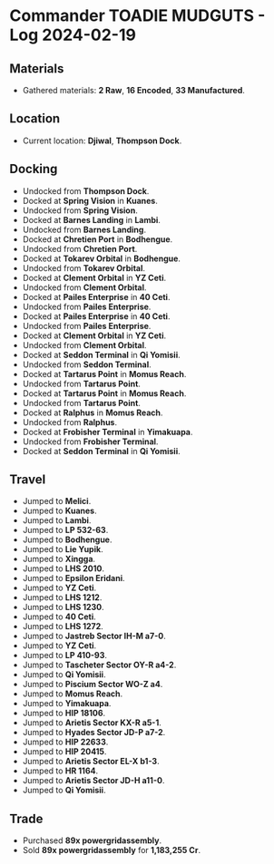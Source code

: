# Commander TOADIE MUDGUTS - Log 2024-02-19

## Materials
- Gathered materials: **2 Raw**, **16 Encoded**, **33 Manufactured**.

## Location
- Current location: **Djiwal**, **Thompson Dock**.

## Docking
- Undocked from **Thompson Dock**.
- Docked at **Spring Vision** in **Kuanes**.
- Undocked from **Spring Vision**.
- Docked at **Barnes Landing** in **Lambi**.
- Undocked from **Barnes Landing**.
- Docked at **Chretien Port** in **Bodhengue**.
- Undocked from **Chretien Port**.
- Docked at **Tokarev Orbital** in **Bodhengue**.
- Undocked from **Tokarev Orbital**.
- Docked at **Clement Orbital** in **YZ Ceti**.
- Undocked from **Clement Orbital**.
- Docked at **Pailes Enterprise** in **40 Ceti**.
- Undocked from **Pailes Enterprise**.
- Docked at **Pailes Enterprise** in **40 Ceti**.
- Undocked from **Pailes Enterprise**.
- Docked at **Clement Orbital** in **YZ Ceti**.
- Undocked from **Clement Orbital**.
- Docked at **Seddon Terminal** in **Qi Yomisii**.
- Undocked from **Seddon Terminal**.
- Docked at **Tartarus Point** in **Momus Reach**.
- Undocked from **Tartarus Point**.
- Docked at **Tartarus Point** in **Momus Reach**.
- Undocked from **Tartarus Point**.
- Docked at **Ralphus** in **Momus Reach**.
- Undocked from **Ralphus**.
- Docked at **Frobisher Terminal** in **Yimakuapa**.
- Undocked from **Frobisher Terminal**.
- Docked at **Seddon Terminal** in **Qi Yomisii**.

## Travel
- Jumped to **Melici**.
- Jumped to **Kuanes**.
- Jumped to **Lambi**.
- Jumped to **LP 532-63**.
- Jumped to **Bodhengue**.
- Jumped to **Lie Yupik**.
- Jumped to **Xingga**.
- Jumped to **LHS 2010**.
- Jumped to **Epsilon Eridani**.
- Jumped to **YZ Ceti**.
- Jumped to **LHS 1212**.
- Jumped to **LHS 1230**.
- Jumped to **40 Ceti**.
- Jumped to **LHS 1272**.
- Jumped to **Jastreb Sector IH-M a7-0**.
- Jumped to **YZ Ceti**.
- Jumped to **LP 410-93**.
- Jumped to **Tascheter Sector OY-R a4-2**.
- Jumped to **Qi Yomisii**.
- Jumped to **Piscium Sector WO-Z a4**.
- Jumped to **Momus Reach**.
- Jumped to **Yimakuapa**.
- Jumped to **HIP 18106**.
- Jumped to **Arietis Sector KX-R a5-1**.
- Jumped to **Hyades Sector JD-P a7-2**.
- Jumped to **HIP 22633**.
- Jumped to **HIP 20415**.
- Jumped to **Arietis Sector EL-X b1-3**.
- Jumped to **HR 1164**.
- Jumped to **Arietis Sector JD-H a11-0**.
- Jumped to **Qi Yomisii**.

## Trade
- Purchased **89x powergridassembly**.
- Sold **89x powergridassembly** for **1,183,255 Cr**.

